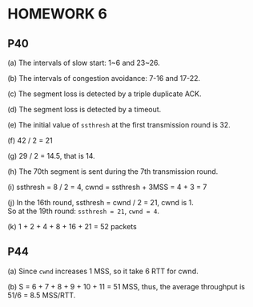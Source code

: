 # HOMEWORK 6  

## P40  

(a) The intervals of slow start: 1~6 and 23~26.  

(b) The intervals of congestion avoidance: 7-16 and 17-22.  

(c) The segment loss is detected by a triple duplicate ACK.  

(d) The segment loss is detected by a timeout.  

(e) The initial value of `ssthresh` at the first transmission round is 32.  

(f) 42 / 2 = 21  

(g) 29 / 2 = 14.5, that is 14.  

(h) The 70th segment is sent during the 7th transmission round.  

(i) ssthresh = 8 / 2 = 4,  cwnd = ssthresh + 3MSS = 4 + 3 = 7  

(j) In the 16th round, ssthresh = cwnd / 2 = 21, cwnd is 1.  
    So at the 19th round: `ssthresh = 21`, `cwnd = 4`.  
    
(k) 1 + 2 + 4 + 8 + 16 + 21 = 52 packets  

## P44  

(a) Since `cwnd` increases 1 MSS, so it take 6 RTT for cwnd.  

(b) S = 6 + 7 + 8 + 9 + 10 + 11 = 51 MSS, thus, the average throughput is 51/6 = 8.5 MSS/RTT.  
